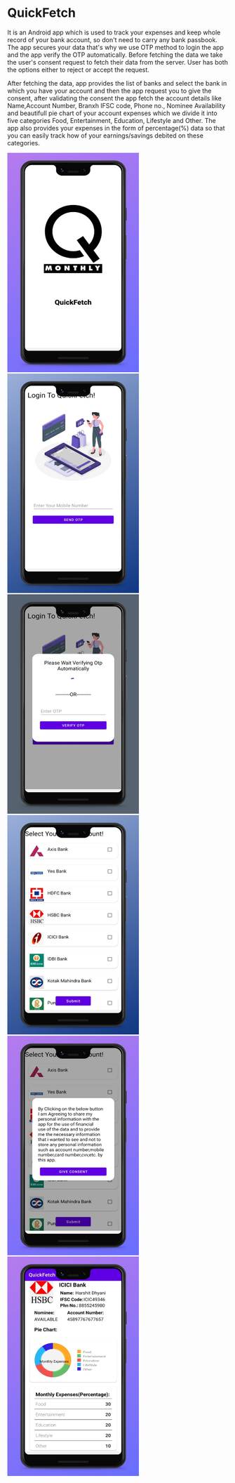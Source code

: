 # QuickFetch


It is an Android app which is used to track your expenses and keep whole record of your bank account, so don't need to carry any bank passbook.
The app secures your data that's why we use OTP method to login the app and the app verify the OTP automatically.
Before fetching the data we take the user's consent request to fetch their data from the server. User has both the options either to reject or accept the request.

After fetching the data, app provides the list of banks and select the bank in which you have your account and then the app request you to give the consent, after 
validating the consent the app fetch the account details like Name,Account Number, Branxh IFSC code, Phone no., Nominee Availability and beautifull pie chart of your
account expenses which we divide it into five categories Food, Entertainment, Education, Lifestyle and Other. 
The app also provides your expenses in the form of percentage(%) data so that you can easily track how of your earnings/savings debited on these categories.


<img src="Project_Images/1.jpg"  width="300" height="500">

<img src="Project_Images/2.jpg"  width="300" height="500">

<img src="Project_Images/3.jpg"  width="300" height="500">

<img src="Project_Images/4.jpg"  width="300" height="500">

<img src="Project_Images/5.jpg"  width="300" height="500">

<img src="Project_Images/6.jpg"  width="300" height="500">
